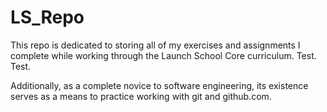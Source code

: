 # LS_Repo


This repo is dedicated to storing all of my exercises and assignments I complete while working through the Launch School Core curriculum.  Test. Test.



Additionally, as a complete novice to software engineering, its existence serves as a means to practice working with git and github.com. 

